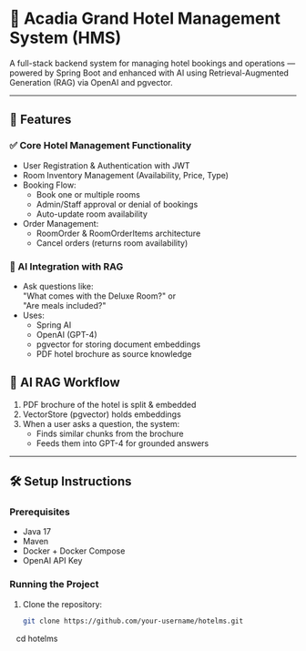 # 🏨 Acadia Grand Hotel Management System (HMS)

A full-stack backend system for managing hotel bookings and operations — powered by Spring Boot and enhanced with AI using Retrieval-Augmented Generation (RAG) via OpenAI and pgvector.

---

## 🚀 Features

### ✅ Core Hotel Management Functionality
- User Registration & Authentication with JWT
- Room Inventory Management (Availability, Price, Type)
- Booking Flow:
  - Book one or multiple rooms
  - Admin/Staff approval or denial of bookings
  - Auto-update room availability
- Order Management:
  - RoomOrder & RoomOrderItems architecture
  - Cancel orders (returns room availability)

### 🤖 AI Integration with RAG
- Ask questions like:  
  "What comes with the Deluxe Room?" or  
  "Are meals included?"
- Uses:
  - Spring AI
  - OpenAI (GPT-4)
  - pgvector for storing document embeddings
  - PDF hotel brochure as source knowledge
## 📄 AI RAG Workflow

1. PDF brochure of the hotel is split & embedded
2. VectorStore (pgvector) holds embeddings
3. When a user asks a question, the system:
   - Finds similar chunks from the brochure
   - Feeds them into GPT-4 for grounded answers

---

## 🛠 Setup Instructions

### Prerequisites
- Java 17
- Maven
- Docker + Docker Compose
- OpenAI API Key

### Running the Project

1. Clone the repository:
   ```bash
   git clone https://github.com/your-username/hotelms.git
   cd hotelms
